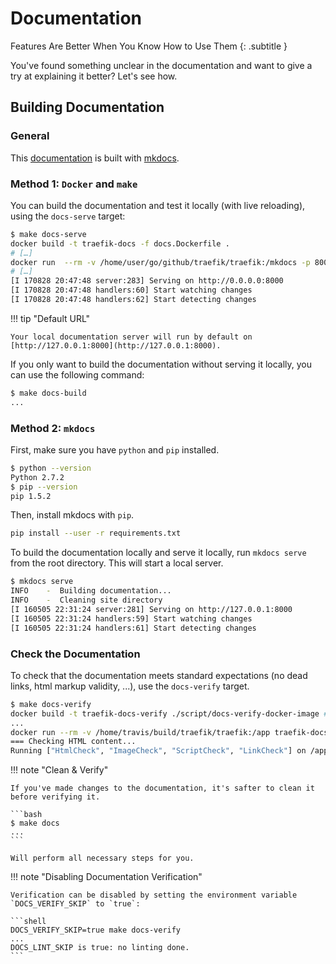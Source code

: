 # Documentation

Features Are Better When You Know How to Use Them
{: .subtitle }

You've found something unclear in the documentation and want to give a try at explaining it better?
Let's see how.

## Building Documentation

### General

This [documentation](https://doc.traefik.io/traefik/) is built with [mkdocs](https://mkdocs.org/).

### Method 1: `Docker` and `make`

You can build the documentation and test it locally (with live reloading), using the `docs-serve` target:

```bash
$ make docs-serve
docker build -t traefik-docs -f docs.Dockerfile .
# […]
docker run  --rm -v /home/user/go/github/traefik/traefik:/mkdocs -p 8000:8000 traefik-docs mkdocs serve
# […]
[I 170828 20:47:48 server:283] Serving on http://0.0.0.0:8000
[I 170828 20:47:48 handlers:60] Start watching changes
[I 170828 20:47:48 handlers:62] Start detecting changes
```

!!! tip "Default URL"

    Your local documentation server will run by default on [http://127.0.0.1:8000](http://127.0.0.1:8000).

If you only want to build the documentation without serving it locally, you can use the following command:

```bash
$ make docs-build
...
```

### Method 2: `mkdocs`

First, make sure you have `python` and `pip` installed.

```bash
$ python --version
Python 2.7.2
$ pip --version
pip 1.5.2
```

Then, install mkdocs with `pip`.

```bash
pip install --user -r requirements.txt
```

To build the documentation locally and serve it locally, run `mkdocs serve` from the root directory.
This will start a local server.

```bash
$ mkdocs serve
INFO    -  Building documentation...
INFO    -  Cleaning site directory
[I 160505 22:31:24 server:281] Serving on http://127.0.0.1:8000
[I 160505 22:31:24 handlers:59] Start watching changes
[I 160505 22:31:24 handlers:61] Start detecting changes
```

### Check the Documentation

To check that the documentation meets standard expectations (no dead links, html markup validity, ...), use the `docs-verify` target.

```bash
$ make docs-verify
docker build -t traefik-docs-verify ./script/docs-verify-docker-image ## Build Validator image
...
docker run --rm -v /home/travis/build/traefik/traefik:/app traefik-docs-verify ## Check for dead links and w3c compliance
=== Checking HTML content...
Running ["HtmlCheck", "ImageCheck", "ScriptCheck", "LinkCheck"] on /app/site/basics/index.html on *.html...
```

!!! note "Clean & Verify"

    If you've made changes to the documentation, it's safter to clean it before verifying it.

    ```bash
    $ make docs
    ...
    ```

    Will perform all necessary steps for you.

!!! note "Disabling Documentation Verification"

    Verification can be disabled by setting the environment variable `DOCS_VERIFY_SKIP` to `true`:

    ```shell
    DOCS_VERIFY_SKIP=true make docs-verify
    ...
    DOCS_LINT_SKIP is true: no linting done.
    ```
